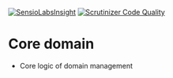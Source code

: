 [![SensioLabsInsight](https://insight.sensiolabs.com/projects/ef68a53a-9b8d-4200-9ceb-d74dc37251bd/mini.png)](https://insight.sensiolabs.com/projects/ef68a53a-9b8d-4200-9ceb-d74dc37251bd)
[![Scrutinizer Code Quality](https://scrutinizer-ci.com/g/hexarchium/core-domain/badges/quality-score.png?b=master)](https://scrutinizer-ci.com/g/hexarchium/core-domain/?branch=master)

# Core domain

* Core logic of domain management
